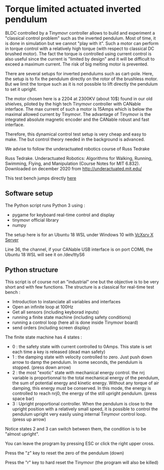 # Torque limited actuated inverted pendulum
BLDC controlled by a Tinymovr controller allows to build and experiment a "classical control problem" such as the inverted pendulum. Most of time, it is done in simulation but we cannot "play with it". Such a motor can perform in torque control with a relatively high torque (with respect to classical DC brushed motor). The fact the torque is controlled using current control is also useful since the current is "limited by design" and it will be difficult to exceed a maximum current. The risk of big melting motor is prevented.

There are several setups for inverted pendulums such as cart-pole. Here, the setup is to fix the pendulum directly on the rotor of the brushless motor. But we limit the torque such as it is not possible to lift directly the pendulum to set it upright.

The motor chosen here is a 2204 at 2300KV (about 10$) found in our old shielves, piloted by the high tech Tinymovr controller with CANable interface. The max current of such a motor is 15Amps which is below the maximal allowed current by Tinymovr. The advantage of Tinymovr is the integrated absolute magnetic encoder and the CANable robust and fast interface.

Therefore, this dynamical control test setup is very cheap and easy to make. The but control theory needed in the background is advanced.

We advise to follow the underactuated robotics course of Russ Tedrake 

Russ Tedrake. Underactuated Robotics: Algorithms for Walking, Running, Swimming, Flying, and Manipulation (Course Notes for MIT 6.832). Downloaded on december 2020 from http://underactuated.mit.edu/

This test bench jumps directly [here](http://underactuated.mit.edu/pend.html#section3)

## Software setup

The Python script runs Python 3 using :
- pygame for keyboard real-time control and display
- tinymovr official library
- numpy

The setup here is for an Ubuntu 18 WSL under Windows 10 with [VcXsrv X Server](http://vcxsrv.sourceforge.net)

Line 36, the channel, if your CANable USB interface is on port COM6, the Ubuntu 18 WSL will see it on /dev/ttyS6

## Python structure

This script is of course not an "industrial" one but the objective is to be very short and with few functions. The structure is a classical for real-time test bench :

- Introduction to instanciate all variables and interfaces
- Open an infinite loop at 100Hz
- Get all sensors  (including keyborad inputs)
- running a finite state machine (including safety conditions)
- running a control loop (here all is done inside Tinymovr board)
- send orders (including screen display)

The finite state machine has 4 states :
- 0 : the safety state with current controlled to 0Amps. This state is set each time a key is released (dead man safety)
- 1 : the damping state with velocity controlled to zero. Just push down arrow to damp the pendulum. In some seconds, the pendulum is stopped. (press down arrow)
- 2 : the most "exotic" state with mechanical energy control. the nrj variable is proportionnal to the total mechanical energy of the pendulum, the sum of potential energy and kinetic energy. Without any torque of air damping, this energy must be conserved. In this mode, the energy is controlled to reach nrj0, the energy of the still upright pendulum. (press space bar)
- 3 : Upright proportional controller. When the pendulum is close to the upright position with a relatively small speed, it is possible to control the pendulum upright very easily using internal Tinymovr control loop. (press up arrow)

Notice states 2 and 3 can switch between them, the condition is to be "almost upright".

You can leave the program by pressing ESC or click the right upper cross.

Press the "z" key to reset the zero of the pendulum (down)

Press the "r" key to hard reset the Tinymovr (the program will also be killed)

